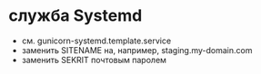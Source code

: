 # служба Systemd

* см. gunicorn-systemd.template.service
* заменить SITENAME на, например, staging.my-domain.com
* заменить SEKRIT почтовым паролем